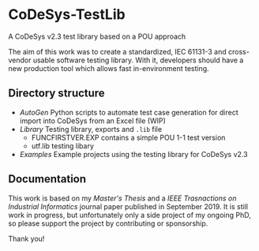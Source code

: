 # CoDeSys-TestLib
A CoDeSys v2.3 test library based on a POU approach

The aim of this work was to create a standardized, IEC 61131-3 and cross-vendor usable software testing library. With it, developers should have a new production tool which allows fast in-environment testing.

## Directory structure
- _AutoGen_           Python scripts to automate test case generation for direct import into CoDeSys from an Excel file (WIP)
- _Library_           Testing library, exports and `.lib` file
  - FUNCFIRSTVER.EXP  contains a simple POU 1-1 test version
  - utf.lib           testing libary
- _Examples_          Example projects using the testing library for CoDeSys v2.3

## Documentation

This work is based on my _Master's Thesis_ and a _IEEE Trasnactions on Industrial Informatics_ journal paper published in September 2019. 
It is still work in progress, but unfortunately only a side project of my ongoing PhD, so please support the project by contributing or sponsorship.

Thank you!
